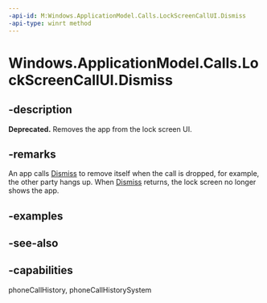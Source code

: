 ```yaml
---
-api-id: M:Windows.ApplicationModel.Calls.LockScreenCallUI.Dismiss
-api-type: winrt method
---
```


<!-- Method syntax
public void Dismiss()
-->

# Windows.ApplicationModel.Calls.LockScreenCallUI.Dismiss

## -description
**Deprecated.** Removes the app from the lock screen UI.

## -remarks
An app calls [Dismiss](lockscreencallui_dismiss_1198609459.md) to remove itself when the call is dropped, for example, the other party hangs up. When [Dismiss](lockscreencallui_dismiss_1198609459.md) returns, the lock screen no longer shows the app.

## -examples

## -see-also

## -capabilities
phoneCallHistory, phoneCallHistorySystem
